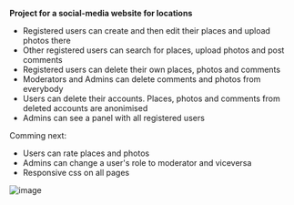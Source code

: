 **Project for a social-media website for locations**

- Registered users can create and then edit their places and upload photos there
- Other registered users can search for places, upload photos and post comments
- Registered users can delete their own places, photos and comments
- Moderators and Admins can delete comments and photos from everybody
- Users can delete their accounts. Places, photos and comments from deleted accounts are anonimised
- Admins can see a panel with all registered users

Comming next: 

- Users can rate places and photos
- Admins can change a user's role to moderator and viceversa
- Responsive css on all pages



![image](https://github.com/Ing-art/beautifulplaces/assets/62476397/c014189d-1c5b-4c84-a18f-16f2d3799692)
